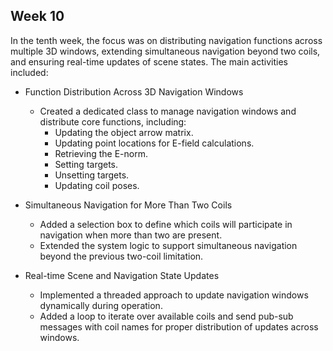 ## Week 10

In the tenth week, the focus was on distributing navigation functions across multiple 3D windows, extending simultaneous navigation beyond two coils, and ensuring real-time updates of scene states. The main activities included:

- Function Distribution Across 3D Navigation Windows
    - Created a dedicated class to manage navigation windows and distribute core functions, including:
        - Updating the object arrow matrix.
        - Updating point locations for E-field calculations.
        - Retrieving the E-norm.
        - Setting targets.
        - Unsetting targets.
        - Updating coil poses.

- Simultaneous Navigation for More Than Two Coils
    - Added a selection box to define which coils will participate in navigation when more than two are present.
    - Extended the system logic to support simultaneous navigation beyond the previous two-coil limitation.

- Real-time Scene and Navigation State Updates
    - Implemented a threaded approach to update navigation windows dynamically during operation.
    - Added a loop to iterate over available coils and send pub-sub messages with coil names for proper distribution of updates across windows.